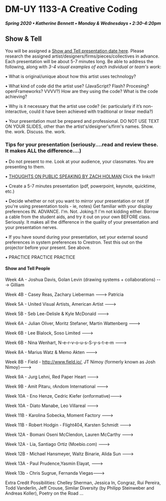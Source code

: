 # DM-UY 1133-A Creative Coding
##### Spring 2020 • Katherine Bennett • Monday & Wednesdays • 2:30-4:20pm 

## Show & Tell

You will be assigned a [Show and Tell presentation date here](ShowAndTell.md). Please research the assigned artist/designers/firms/pieces/collectives in advance. Each presentation will be about 5-7 minutes long. Be able to address the following, along with *3-4 visual examples of each individual or team's work*: 

• What is original/unique about how this artist uses technology? 

• What kind of code did the artist use?  (JavaScript? Flash? Procesing? openFrameworks? VVVV?) How are they using the code? What is the code achieving?

• Why is it necessary that the artist use code?  (ie: particularly if it’s non-interactive, could it have been achieved with traditional or linear media?)

• Your presentation must be prepared and professional. DO NOT USE TEXT ON YOUR SLIDES, other than the artist's/designer's/firm's names. Show. the. work. Discuss. the. work.


### Tips for your presentation (seriously....read and review these. It makes ALL the difference....)

• Do not present to me. Look at your audience, your classmates. You are presenting to them.

• [THOUGHTS ON PUBLIC SPEAKING BY ZACH HOLMAN](http://speaking.io/) Click the links!!!

• Create a 5-7 minutes presentation (pdf, powerpoint, keynote, quicktime, etc.)

• Decide whether or not you want to mirror your presentation or not (if you're using presentation tools - ie, notes)
Get familiar with your display preferences IN. ADVANCE. I'm. Not. Joking.!! I'm not kidding either. Borrow a cable from the student aids, and try it out on your own BEFORE class. Seriously. It makes all the difference in the quality of your presentation and your presentation nerves.

• If you have sound during your presentation, set your external sound preferences in system preferences to Crestron. Test this out on the projector before your present. See above.

• PRACTICE PRACTICE PRACTICE


#### Show and Tell People

Week 4A - Joshua Davis, Golan Levin (drawing systems + collaborations) ---> Gilliam

Week 4B -  Casey Reas, Zachary Lieberman ---> Patricia

Week 5A - United Visual Artists, American Artist ---> 

Week 5B - Seb Lee-Delisle & Kyle McDonald ---> 

Week 6A - Julian Oliver, Moritz Stefaner, Martin Wattenberg ---> 

Week 6B -  Lee Blalock, Soso Limited ---> 

Week 6B - Nina Wenhart, N-e-r-v-o-u-s-S-y-s-t-e-m ---> 

Week 8A - Marius Watz & Memo Akten ---> 

Week 8B - Field - http://www.field.io/, JT Nimoy (formerly known as Josh Nimoy)---> 

Week 9A - Jurg Lehni, Red Paper Heart   ---> 

Week 9B - Amit Pitaru, rAndom International  ---> 

Week 10A - Eno Henze, Cedric Kiefer (onformative)---> 

Week 10A - Diato Manabe, Leo Villareal ---> 

Week 11B - Karolina Sobecka, Moment Factory ---> 

Week 11B - Robert Hodgin - Flight404, Karsten Schmidt ---> 

Week 12A - Bomani Oseni McClendon, Lauren McCarthy  ---> 

Week 12A - Lia, Santiago Ortiz (Moebio.com) ---> 

Week 12B - Michael Hansmeyer, Waltz Binarie, Alida Sun ---> 

Week 13A - Paul Prudence,Yasmin Elayat,  ---> 

Week 13b - Chris Sugrue, Fernanda Viegas---> 


Extra Credit Possibilities:  Chelley Sherman, Jessica In, Congraz, Rui Pereira, Todd Vanderlin, Jeff Crouse, Similar Diversity (by Philipp Steinweber and Andreas Koller), Poetry on the Road ...